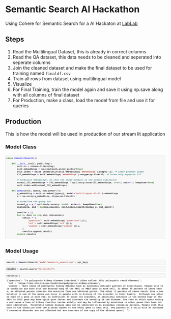 # Semantic Search AI Hackathon

Using Cohere for Semantic Search for a AI Hackaton at [LabLab](https://lablab.ai/)


## Steps

1. Read the Multilingual Dataset, this is already in correct columns
2. Read the QA dataset, this data needs to be cleaned and seperated into seperate columns
3. Join the cleaned dataset and make the final dataset to be used for training named `finaldf.csv`
4. Train all rows from dataset using multilingual model
5. Visualize
6. For Final Training, train the model again and save it using np.save along with all columns of final dataset
7. For Production, make a class, load the model from file and use it for queries


## Production

This is how the model will be used in production of our stream lit application
### Model Class

![class](images/class.png)


### Model Usage

![use](images/use.png)